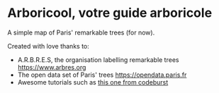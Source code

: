 # Arboricool, votre guide arboricole

A simple map of Paris' remarkable trees (for now).

Created with love thanks to:
- A.R.B.R.E.S, the organisation labelling remarkable trees https://www.arbres.org
- The open data set of Paris' trees https://opendata.paris.fr
- Awesome tutorials such as [this one from codeburst](
https://codeburst.io/build-rich-map-experiences-with-mapbox-and-react-fa13d2c814de)

